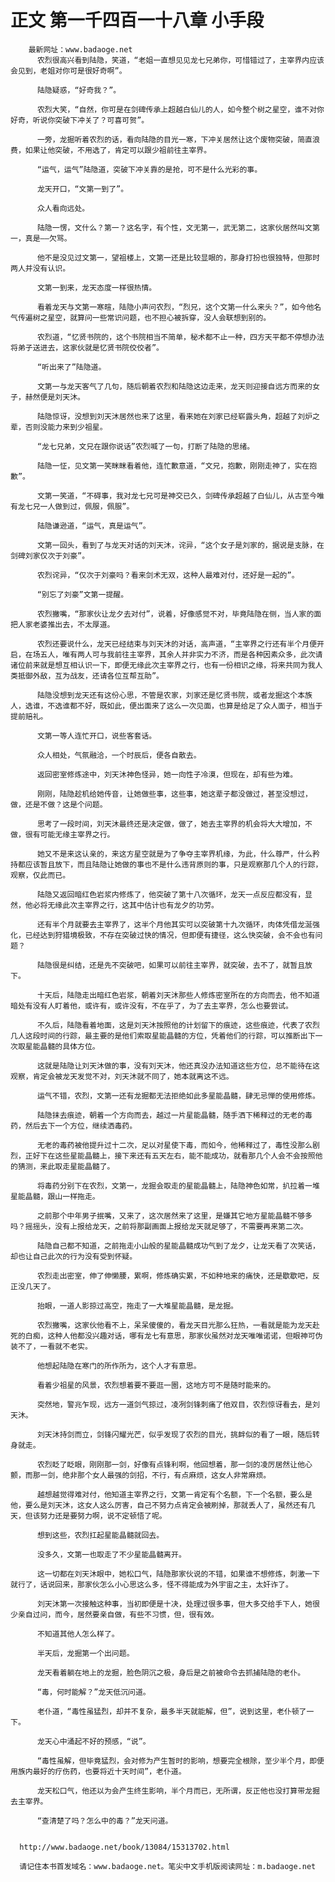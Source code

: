 # 正文 第一千四百一十八章 小手段
        最新网址：www.badaoge.net
          农烈很高兴看到陆隐，笑道，“老姐一直想见见龙七兄弟你，可惜错过了，主宰界内应该会见到，老姐对你可是很好奇啊”。
      
          陆隐疑惑，“好奇我？”。
      
          农烈大笑，“自然，你可是在剑碑传承上超越白仙儿的人，如今整个树之星空，谁不对你好奇，听说你突破下冲关了？可喜可贺”。
      
          一旁，龙掘听着农烈的话，看向陆隐的目光一寒，下冲关居然让这个废物突破，简直浪费，如果让他突破，不用选了，肯定可以跟少祖前往主宰界。
      
          “运气，运气”陆隐道，突破下冲关靠的是抢，可不是什么光彩的事。
      
          龙天开口，“文第一到了”。
      
          众人看向远处。
      
          陆隐一愣，文什么？第一？这名字，有个性，文无第一，武无第二，这家伙居然叫文第一，真是——欠骂。
      
          他不是没见过文第一，望祖楼上，文第一还是比较显眼的，那身打扮也很独特，但那时两人并没有认识。
      
          文第一到来，龙天态度一样很热情。
      
          看着龙天与文第一寒暄，陆隐小声问农烈，“烈兄，这个文第一什么来头？”，如今他名气传遍树之星空，就算问一些常识问题，也不担心被拆穿，没人会联想到别的。
      
          农烈道，“忆贤书院的，这个书院相当不简单，秘术都不止一种，四方天平都不停想办法将弟子送进去，这家伙就是忆贤书院佼佼者”。
      
          “听出来了”陆隐道。
      
          文第一与龙天客气了几句，随后朝着农烈和陆隐这边走来，龙天则迎接自远方而来的女子，赫然便是刘天沐。
      
          陆隐惊讶，没想到刘天沐居然也来了这里，看来她在刘家已经崭露头角，超越了刘炉之辈，否则没能力来到少祖星。
      
          “龙七兄弟，文兄在跟你说话”农烈喊了一句，打断了陆隐的思绪。
      
          陆隐一怔，见文第一笑眯眯看着他，连忙歉意道，“文兄，抱歉，刚刚走神了，实在抱歉”。
      
          文第一笑道，“不碍事，我对龙七兄可是神交已久，剑碑传承超越了白仙儿，从古至今唯有龙七兄一人做到过，佩服，佩服”。
      
          陆隐谦逊道，“运气，真是运气”。
      
          文第一回头，看到了与龙天对话的刘天沐，诧异，“这个女子是刘家的，据说是支脉，在剑碑刘家仅次于刘豪”。
      
          农烈诧异，“仅次于刘豪吗？看来剑术无双，这种人最难对付，还好是一起的”。
      
          “别忘了刘豪”文第一提醒。
      
          农烈撇嘴，“那家伙让龙夕去对付”，说着，好像感觉不对，毕竟陆隐在侧，当人家的面把人家老婆推出去，不太厚道。
      
          农烈还要说什么，龙天已经结束与刘天沐的对话，高声道，“主宰界之行还有半个月便开启，在场五人，唯有两人可与我前往主宰界，其余人并非实力不济，而是各种因素众多，此次请诸位前来就是想互相认识一下，即便无缘此次主宰界之行，也有一份相识之缘，将来共同为我人类抵御外敌，互为战友，还请各位互帮互助”。
      
          陆隐没想到龙天还有这份心思，不管是农家，刘家还是忆贤书院，或者龙掘这个本族人，选谁，不选谁都不好，既如此，便出面来了这么一次见面，也算是给足了众人面子，相当于提前赔礼。
      
          文第一等人连忙开口，说些客套话。
      
          众人相处，气氛融洽，一个时辰后，便各自散去。
      
          返回密室修炼途中，刘天沐神色怪异，她一向性子冷漠，但现在，却有些为难。
      
          刚刚，陆隐趁机给她传音，让她做些事，这些事，她这辈子都没做过，甚至没想过，做，还是不做？这是个问题。
      
          思考了一段时间，刘天沐最终还是决定做，做了，她去主宰界的机会将大大增加，不做，很有可能无缘主宰界之行。
      
          她又不是来这认亲的，来这方星空就是为了争夺主宰界机缘，为此，什么尊严，什么矜持都应该暂且放下，而且陆隐让她做的事也不是什么违背原则的事，只是观察那几个人的行踪，观察，仅此而已。
      
          陆隐又返回暗红色岩浆内修炼了，他突破了第十八次循环，龙天一点反应都没有，显然，他必将无缘此次主宰界之行，这其中估计也有龙夕的功劳。
      
          还有半个月就要去主宰界了，这半个月他其实可以突破第十九次循环，肉体凭借龙涎强化，已经达到狩猎境极致，不存在突破过快的情况，但即便有捷径，这么快突破，会不会也有问题？
      
          陆隐很是纠结，还是先不突破吧，如果可以前往主宰界，就突破，去不了，就暂且放下。
      
          十天后，陆隐走出暗红色岩浆，朝着刘天沐那些人修炼密室所在的方向而去，他不知道暗处有没有人盯着他，或许有，或许没有，不在乎了，为了去主宰界，怎么也要尝试。
      
          不久后，陆隐看着地面，这是刘天沐按照他的计划留下的痕迹，这些痕迹，代表了农烈几人这段时间的行踪，最主要的是他们索取星能晶髓的方位，凭着他们的行踪，可以推断出下一次取星能晶髓的具体方位。
      
          这就是陆隐让刘天沐做的事，没有刘天沐，他还真没办法知道这些方位，总不能待在这观察，肯定会被龙天发觉不对，刘天沐就不同了，她本就离这不远。
      
          运气不错，农烈，文第一还有龙掘都无法拒绝如此多星能晶髓，肆无忌惮的使用修炼。
      
          陆隐抹去痕迹，朝着一个方向而去，越过一片星能晶髓，随手洒下稀释过的无老的毒药，然后去下一个方位，继续洒毒药。
      
          无老的毒药被他提升过十二次，足以对星使下毒，而如今，他稀释过了，毒性没那么剧烈，正好下在这些星能晶髓上，接下来还有五天左右，能不能成功，就看那几个人会不会按照他的猜测，来此取走星能晶髓了。
      
          将毒药分别下在农烈，文第一，龙掘会取走的星能晶髓上，陆隐神色如常，扒拉着一堆星能晶髓，跟山一样拖走。
      
          之前那个中年男子抿嘴，又来了，这次居然来了这里，是嫌其它地方星能晶髓不够多吗？摇摇头，没有上报给龙天，之前将那副画面上报给龙天就足够了，不需要再来第二次。
      
          陆隐自己都不知道，之前拖走小山般的星能晶髓成功气到了龙夕，让龙天看了次笑话，却也让自己此次的行为没有受到怀疑。
      
          农烈走出密室，伸了伸懒腰，累啊，修炼确实累，不如种地来的痛快，还是歇歇吧，反正没几天了。
      
          抬眼，一道人影掠过高空，拖走了一大堆星能晶髓，是龙掘。
      
          农烈撇嘴，这家伙他看不上，呆呆傻傻的，看龙天目光那么狂热，一看就是能为龙天赴死的白痴，这种人他都没兴趣对话，哪有龙七有意思，那家伙虽然对龙天唯唯诺诺，但眼神可伪装不了，一看就不老实。
      
          他想起陆隐在寒门的所作所为，这个人才有意思。
      
          看着少祖星的风景，农烈想着要不要逛一圈，这地方可不是随时能来的。
      
          突然地，警兆乍现，远方一道剑气掠过，凌冽剑锋刺痛了他双目，农烈惊讶看去，是刘天沐。
      
          刘天沐持剑而立，剑锋闪耀光芒，似乎发现了农烈的目光，挑衅似的看了一眼，随后转身就走。
      
          农烈眨了眨眼，刚刚那一剑，好像有点锋利啊，他回想着，那一剑的凌厉居然让他心颤，而那一剑，绝非那个女人最强的剑招，不行，有点麻烦，这女人非常麻烦。
      
          越想越觉得难对付，他知道主宰界之行，文第一肯定有个名额，下一个名额，要么是他，要么是刘天沐，这女人这么厉害，自己不努力点肯定会被刷掉，那就丢人了，虽然还有几天，但该努力还是要努力啊，说不定顿悟了呢。
      
          想到这些，农烈扛起星能晶髓就回去。
      
          没多久，文第一也取走了不少星能晶髓离开。
      
          这一切都在刘天沐眼中，她松口气，陆隐那家伙说的不错，如果谁不想修炼，刺激一下就行了，话说回来，那家伙怎么小心思这么多，怪不得能成为外宇宙之主，太奸诈了。
      
          刘天沐第一次接触这种事，当初即便是十决，处理过很多事，但大多交给手下人，她很少亲自过问，而今，居然要亲自做，有些不习惯，但，很有效。
      
          不知道其他人怎么样了。
      
          半天后，龙掘第一个出问题。
      
          龙天看着躺在地上的龙掘，脸色阴沉之极，身后是之前被命令去抓捕陆隐的老仆。
      
          “毒，何时能解？”龙天低沉问道。
      
          老仆道，“毒性虽猛烈，却并不复杂，最多半天就能解，但”，说到这里，老仆顿了一下。
      
          龙天心中涌起不好的预感，“说”。
      
          “毒性虽解，但毕竟猛烈，会对修为产生暂时的影响，想要完全根除，至少半个月，即便用族内最好的疗伤药，也要将近十天时间”，老仆道。
      
          龙天松口气，他还以为会产生终生影响，半个月而已，无所谓，反正他也没打算带龙掘去主宰界。
      
          “查清楚了吗？怎么中的毒？”龙天问道。
      
      
      http://www.badaoge.net/book/13084/15313702.html
      
      请记住本书首发域名：www.badaoge.net。笔尖中文手机版阅读网址：m.badaoge.net